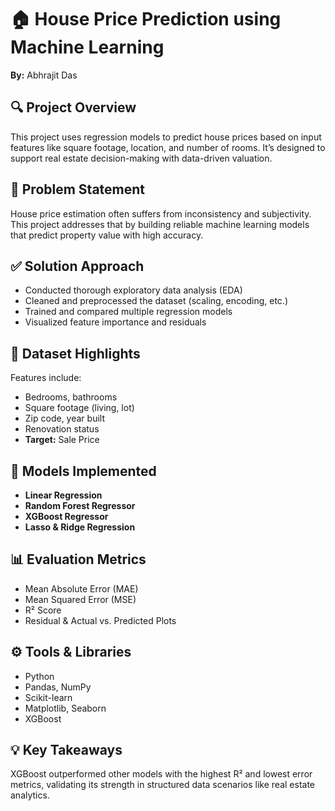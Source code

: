 # 🏠 House Price Prediction using Machine Learning  
**By:** Abhrajit Das  

## 🔍 Project Overview  
This project uses regression models to predict house prices based on input features like square footage, location, and number of rooms. It’s designed to support real estate decision-making with data-driven valuation.

## 📌 Problem Statement  
House price estimation often suffers from inconsistency and subjectivity. This project addresses that by building reliable machine learning models that predict property value with high accuracy.

## ✅ Solution Approach  
- Conducted thorough exploratory data analysis (EDA)  
- Cleaned and preprocessed the dataset (scaling, encoding, etc.)  
- Trained and compared multiple regression models  
- Visualized feature importance and residuals  

## 📂 Dataset Highlights  
Features include:  
- Bedrooms, bathrooms  
- Square footage (living, lot)  
- Zip code, year built  
- Renovation status  
- **Target:** Sale Price

## 🤖 Models Implemented  
- **Linear Regression**  
- **Random Forest Regressor**  
- **XGBoost Regressor**  
- **Lasso & Ridge Regression**

## 📊 Evaluation Metrics  
- Mean Absolute Error (MAE)  
- Mean Squared Error (MSE)  
- R² Score  
- Residual & Actual vs. Predicted Plots

## ⚙️ Tools & Libraries  
- Python  
- Pandas, NumPy  
- Scikit-learn  
- Matplotlib, Seaborn  
- XGBoost  

## 💡 Key Takeaways  
XGBoost outperformed other models with the highest R² and lowest error metrics, validating its strength in structured data scenarios like real estate analytics.
